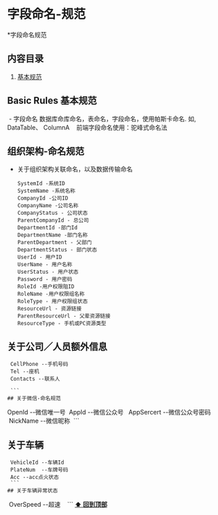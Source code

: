 # 字段命名-规范

*字段命名规范

## 内容目录

  1. [基本规范](#basic-rules-基本规范)


## Basic Rules 基本规范
  - 字段命名
    数据库命库命名，表命名，字段命名，使用帕斯卡命名. 如, DataTable、 ColumnA
    前端字段命名使用：驼峰式命名法
## 组织架构-命名规范
  - 关于组织架构关联命名，以及数据传输命名
    ```
    SystemId -系统ID
    SystemName -系统名称
    CompanyId -公司ID
    CompanyName -公司名称
    CompanyStatus - 公司状态 
    ParentCompanyId - 总公司
    DepartmentId -部门Id
    DepartmentName -部门名称
    ParentDepartment - 父部门
    DepartmentStatus - 部门状态
    UserId - 用户ID
    UserName - 用户名称
    UserStatus - 用户状态
    Password - 用户密码
    RoleId -用户权限阻ID
    RoleName -用户权限组名称
    RoleType - 用户权限组状态
    ResourceUrl - 资源链接
    ParentResourceUrl - 父辈资源链接
    ResourceType - 手机或PC资源类型
    ```
## 关于公司／人员额外信息
  ```
  CellPhone --手机号码
  Tel --座机
  Contacts --联系人
  
  ```
## 关于微信-命名规范
  ```
  OpenId --微信唯一号
  AppId --微信公众号 
  AppSercert --微信公众号密码
  NickName  --微信昵称
  ```
## 关于车辆
  ```
  VehicleId --车辆Id
  PlateNum  --车牌号码
  Acc --acc点火状态
  ```
## 关于车辆异常状态
  ```
  OverSpeed --超速
  
  ```
**[⬆ 回到顶部](#内容目录)**

